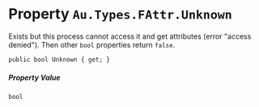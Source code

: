 # Property `Au.Types.FAttr.Unknown`

Exists but this process cannot access it and get attributes (error "access denied"). Then other `bool` properties return `false`.

```
public bool Unknown { get; }
```

##### Property Value

`bool`